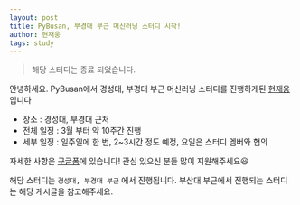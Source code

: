 ```yaml
---
layout: post
title: PyBusan, 부경대 부근 머신러닝 스터디 시작!
author: 현재웅
tags: study
---
```


> 해당 스터디는 종료 되었습니다.

안녕하세요. PyBusan에서 경성대, 부경대 부근 머신러닝 스터디를 진행하게된 [현재웅](mailto:jaeung@me.com)입니다

- 장소 : 경성대, 부경대 근처
- 전체 일정 : 3월 부터 약 10주간 진행
- 세부 일정 : 일주일에 한 번, 2~3시간 정도 예정, 요일은 스터디 멤버와 협의

자세한 사항은 [구글폼](https://docs.google.com/forms/d/e/1FAIpQLScBCsaG_8gxONUKQ_lLXOPM9_78zbvtm0NnvHch47E7tiZMIw/viewform?fbclid=IwAR00qxAiApp_wXu5VKCiPs0x7a3igtfNUmX31nOUSEMHVmfkTMjV2Rdvgbw)에 있습니다!
관심 있으신 분들 많이 지원해주세요😃

해당 스터디는 `경성대, 부경대 부근` 에서 진행됩니다. 부산대 부근에서 진행되는 스터디는 해당 게시글을 참고해주세요.

